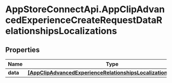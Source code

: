 # AppStoreConnectApi.AppClipAdvancedExperienceCreateRequestDataRelationshipsLocalizations

## Properties

Name | Type | Description | Notes
------------ | ------------- | ------------- | -------------
**data** | [**[AppClipAdvancedExperienceRelationshipsLocalizationsDataInner]**](AppClipAdvancedExperienceRelationshipsLocalizationsDataInner.md) |  | 


